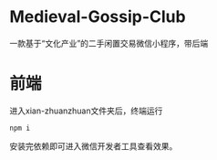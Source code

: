 # Medieval-Gossip-Club
一款基于“文化产业”的二手闲置交易微信小程序，带后端

# 前端

进入xian-zhuanzhuan文件夹后，终端运行

```
npm i
```

安装完依赖即可进入微信开发者工具查看效果。